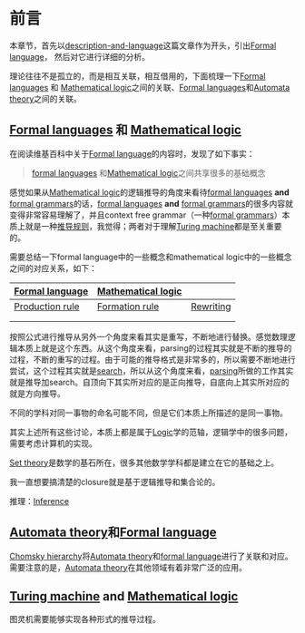 # 前言

本章节，首先以[description-and-language](./description-and-language.md)这篇文章作为开头，引出[Formal language](https://en.wikipedia.org/wiki/Formal_language)， 然后对它进行详细的分析。

理论往往不是孤立的，而是相互关联，相互借用的，下面梳理一下[Formal languages](https://en.wikipedia.org/wiki/Formal_language) 和 [Mathematical logic](https://en.wikipedia.org/wiki/Mathematical_logic)之间的关联、[Formal languages](https://en.wikipedia.org/wiki/Formal_language)和[Automata theory](https://en.wikipedia.org/wiki/Automata_theory)之间的关联。

## [Formal languages](https://en.wikipedia.org/wiki/Formal_language) 和 [Mathematical logic](https://en.wikipedia.org/wiki/Mathematical_logic)

在阅读维基百科中关于[Formal language](https://en.wikipedia.org/wiki/Formal_language)的内容时，发现了如下事实：

> [formal languages](https://en.wikipedia.org/wiki/Formal_language) 和[Mathematical logic](https://en.wikipedia.org/wiki/Mathematical_logic)之间共享很多的基础概念

感觉如果从[Mathematical logic](https://en.wikipedia.org/wiki/Mathematical_logic)的逻辑推导的角度来看待[formal languages](https://en.wikipedia.org/wiki/Formal_language) **and** [formal grammars](https://en.wikipedia.org/wiki/Formal_grammar)的话，[formal languages](https://en.wikipedia.org/wiki/Formal_language) **and** [formal grammars](https://en.wikipedia.org/wiki/Formal_grammar)的很多内容就变得非常容易理解了，并且context free grammar（一种[formal grammars](https://en.wikipedia.org/wiki/Formal_grammar)）本质上就是一种[推导规则](https://en.wikipedia.org/wiki/Formation_rule)，我觉得；两者对于理解[Turing machine](https://en.wikipedia.org/wiki/Turing_machine)都是至关重要的。

需要总结一下formal language中的一些概念和mathematical logic中的一些概念之间的对应关系，如下：

| [Formal language](https://en.wikipedia.org/wiki/Formal_language) | [Mathematical logic](https://en.wikipedia.org/wiki/Mathematical_logic) |                                                      |
| ------------------------------------------------------------ | ------------------------------------------------------------ | ---------------------------------------------------- |
| [Production rule](https://en.wikipedia.org/wiki/Production_(computer_science)) | [Formation rule](https://en.wikipedia.org/wiki/Formation_rule) | [Rewriting](https://en.wikipedia.org/wiki/Rewriting) |
|                                                              |                                                              |                                                      |
|                                                              |                                                              |                                                      |

按照公式进行推导从另外一个角度来看其实是重写，不断地进行替换。感觉数理逻辑本质上就是这个东西。从这个角度来看，parsing的过程其实就是不断的推导的过程，不断的重写的过程。由于可能的推导格式是非常多的，所以需要不断地进行尝试，这个过程其实就是[search](https://en.wikipedia.org/wiki/Search_algorithm)，所以从这个角度来看，[parsing](https://en.wikipedia.org/wiki/Parsing)所做的工作其实就是推导加search。自顶向下其实所对应的是正向推导，自底向上其实所对应的就是方向推导。

不同的学科对同一事物的命名可能不同，但是它们本质上所描述的是同一事物。

其实上述所有这些讨论，本质上都是属于[Logic](https://en.wikipedia.org/wiki/Logic)学的范轴，逻辑学中的很多问题，需要考虑计算机的实现。

[Set theory](https://en.wikipedia.org/wiki/Set_theory)是数学的基石所在，很多其他数学学科都是建立在它的基础之上。

我一直想要搞清楚的closure就是基于逻辑推导和集合论的。

推理：[Inference](https://en.wikipedia.org/wiki/Inference)

## [Automata theory](https://en.wikipedia.org/wiki/Automata_theory)和[Formal language](https://en.wikipedia.org/wiki/Formal_language)

[Chomsky hierarchy](https://en.wikipedia.org/wiki/Chomsky_hierarchy)将[Automata theory](https://en.wikipedia.org/wiki/Automata_theory)和[formal language](https://en.wikipedia.org/wiki/Formal_language)进行了关联和对应。需要注意的是，[Automata theory](https://en.wikipedia.org/wiki/Automata_theory)在其他领域有着非常广泛的应用。





## [Turing machine](https://en.wikipedia.org/wiki/Turing_machine) and [Mathematical logic](https://en.wikipedia.org/wiki/Mathematical_logic)

图灵机需要能够实现各种形式的推导过程。
